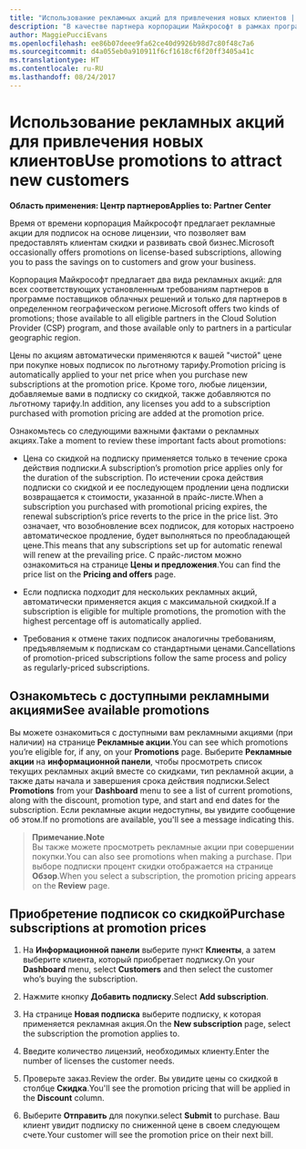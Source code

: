 ```yaml
---
title: "Использование рекламных акций для привлечения новых клиентов | Центр партнеров"
description: "В качестве партнера корпорации Майкрософт в рамках программы поставщиков облачных решений вы можете приобретать подписки по акциям и передавать клиентам скидки."
author: MaggiePucciEvans
ms.openlocfilehash: ee86b07deee9fa62ce40d9926b98d7c80f48c7a6
ms.sourcegitcommit: d4a055eb0a910911f6cf1618cf6f20ff3405a41c
ms.translationtype: HT
ms.contentlocale: ru-RU
ms.lasthandoff: 08/24/2017
---
```

# <a name="use-promotions-to-attract-new-customers"></a><span data-ttu-id="f962d-103">Использование рекламных акций для привлечения новых клиентов</span><span class="sxs-lookup"><span data-stu-id="f962d-103">Use promotions to attract new customers</span></span>  

**<span data-ttu-id="f962d-104">Область применения: Центр партнеров</span><span class="sxs-lookup"><span data-stu-id="f962d-104">Applies to: Partner Center</span></span>**

<!--[FWLink: https://go.microsoft.com/fwlink/?linkid=852469]-->

<span data-ttu-id="f962d-105">Время от времени корпорация Майкрософт предлагает рекламные акции для подписок на основе лицензии, что позволяет вам предоставлять клиентам скидки и развивать свой бизнес.</span><span class="sxs-lookup"><span data-stu-id="f962d-105">Microsoft occasionally offers promotions on license-based subscriptions, allowing you to pass the savings on to customers and grow your business.</span></span> 

<span data-ttu-id="f962d-106">Корпорация Майкрософт предлагает два вида рекламных акций: для всех соответствующих установленным требованиям партнеров в программе поставщиков облачных решений и только для партнеров в определенном географическом регионе.</span><span class="sxs-lookup"><span data-stu-id="f962d-106">Microsoft offers two kinds of promotions; those available to all eligible partners in the Cloud Solution Provider (CSP) program, and those available only to partners in a particular geographic region.</span></span>

<span data-ttu-id="f962d-107">Цены по акциям автоматически применяются к вашей "чистой" цене при покупке новых подписок по льготному тарифу.</span><span class="sxs-lookup"><span data-stu-id="f962d-107">Promotion pricing is automatically applied to your net price when you purchase new subscriptions at the promotion price.</span></span> <span data-ttu-id="f962d-108">Кроме того, любые лицензии, добавляемые вами в подписку со скидкой, также добавляются по льготному тарифу.</span><span class="sxs-lookup"><span data-stu-id="f962d-108">In addition, any licenses you add to a subscription purchased with promotion pricing are added at the promotion price.</span></span> 

<span data-ttu-id="f962d-109">Ознакомьтесь со следующими важными фактами о рекламных акциях.</span><span class="sxs-lookup"><span data-stu-id="f962d-109">Take a moment to review these important facts about promotions:</span></span>

-   <span data-ttu-id="f962d-110">Цена со скидкой на подписку применяется только в течение срока действия подписки.</span><span class="sxs-lookup"><span data-stu-id="f962d-110">A subscription’s promotion price applies only for the duration of the subscription.</span></span> <span data-ttu-id="f962d-111">По истечении срока действия подписки со скидкой и ее последующем продлении цена подписки возвращается к стоимости, указанной в прайс-листе.</span><span class="sxs-lookup"><span data-stu-id="f962d-111">When a subscription you purchased with promotional pricing expires, the renewal subscription’s price reverts to the price in the price list.</span></span> <span data-ttu-id="f962d-112">Это означает, что возобновление всех подписок, для которых настроено автоматическое продление, будет выполняться по преобладающей цене.</span><span class="sxs-lookup"><span data-stu-id="f962d-112">This means that any subscriptions set up for automatic renewal will renew at the prevailing price.</span></span> <span data-ttu-id="f962d-113">С прайс-листом можно ознакомиться на странице **Цены и предложения**.</span><span class="sxs-lookup"><span data-stu-id="f962d-113">You can find the price list on the **Pricing and offers** page.</span></span> 

-   <span data-ttu-id="f962d-114">Если подписка подходит для нескольких рекламных акций, автоматически применяется акция с максимальной скидкой.</span><span class="sxs-lookup"><span data-stu-id="f962d-114">If a subscription is eligible for multiple promotions, the promotion with the highest percentage off is automatically applied.</span></span>

-   <span data-ttu-id="f962d-115">Требования к отмене таких подписок аналогичны требованиям, предъявляемым к подпискам со стандартными ценами.</span><span class="sxs-lookup"><span data-stu-id="f962d-115">Cancellations of promotion-priced subscriptions follow the same process and policy as regularly-priced subscriptions.</span></span>

## <a name="see-available-promotions"></a><span data-ttu-id="f962d-116">Ознакомьтесь с доступными рекламными акциями</span><span class="sxs-lookup"><span data-stu-id="f962d-116">See available promotions</span></span>

<span data-ttu-id="f962d-117">Вы можете ознакомиться с доступными вам рекламными акциями (при наличии) на странице **Рекламные акции**.</span><span class="sxs-lookup"><span data-stu-id="f962d-117">You can see which promotions you’re eligible for, if any, on your **Promotions** page.</span></span> <span data-ttu-id="f962d-118">Выберите **Рекламные акции** на **информационной панели**, чтобы просмотреть список текущих рекламных акций вместе со скидками, тип рекламной акции, а также даты начала и завершения срока действия подписки.</span><span class="sxs-lookup"><span data-stu-id="f962d-118">Select **Promotions** from your **Dashboard** menu to see a list of current promotions, along with the discount, promotion type, and start and end dates for the subscription.</span></span> <span data-ttu-id="f962d-119">Если рекламные акции недоступны, вы увидите сообщение об этом.</span><span class="sxs-lookup"><span data-stu-id="f962d-119">If no promotions are available, you'll see a message indicating this.</span></span> 

>**<span data-ttu-id="f962d-120">Примечание.</span><span class="sxs-lookup"><span data-stu-id="f962d-120">Note</span></span>**<br>
<span data-ttu-id="f962d-121">Вы также можете просмотреть рекламные акции при совершении покупки.</span><span class="sxs-lookup"><span data-stu-id="f962d-121">You can also see promotions when making a purchase.</span></span> <span data-ttu-id="f962d-122">При выборе подписки процент скидки отображается на странице **Обзор**.</span><span class="sxs-lookup"><span data-stu-id="f962d-122">When you select a subscription, the promotion pricing appears on the **Review** page.</span></span>

## <a name="purchase-subscriptions-at-promotion-prices"></a><span data-ttu-id="f962d-123">Приобретение подписок со скидкой</span><span class="sxs-lookup"><span data-stu-id="f962d-123">Purchase subscriptions at promotion prices</span></span>

1. <span data-ttu-id="f962d-124">На **Информационной панели** выберите пункт **Клиенты**, а затем выберите клиента, который приобретает подписку.</span><span class="sxs-lookup"><span data-stu-id="f962d-124">On your **Dashboard** menu, select **Customers** and then select the customer who’s buying the subscription.</span></span> 

2. <span data-ttu-id="f962d-125">Нажмите кнопку **Добавить подписку**.</span><span class="sxs-lookup"><span data-stu-id="f962d-125">Select **Add subscription**.</span></span>

3. <span data-ttu-id="f962d-126">На странице **Новая подписка** выберите подписку, к которая применяется рекламная акция.</span><span class="sxs-lookup"><span data-stu-id="f962d-126">On the **New subscription** page, select the subscription the promotion applies to.</span></span>

4. <span data-ttu-id="f962d-127">Введите количество лицензий, необходимых клиенту.</span><span class="sxs-lookup"><span data-stu-id="f962d-127">Enter the number of licenses the customer needs.</span></span> 

5. <span data-ttu-id="f962d-128">Проверьте заказ.</span><span class="sxs-lookup"><span data-stu-id="f962d-128">Review the order.</span></span> <span data-ttu-id="f962d-129">Вы увидите цены со скидкой в столбце **Скидка**.</span><span class="sxs-lookup"><span data-stu-id="f962d-129">You'll see the promotion pricing that will be applied in the **Discount** column.</span></span>  

6.  <span data-ttu-id="f962d-130">Выберите **Отправить** для покупки.</span><span class="sxs-lookup"><span data-stu-id="f962d-130">select **Submit** to purchase.</span></span> <span data-ttu-id="f962d-131">Ваш клиент увидит подписку по сниженной цене в своем следующем счете.</span><span class="sxs-lookup"><span data-stu-id="f962d-131">Your customer will see the promotion price on their next bill.</span></span>  



